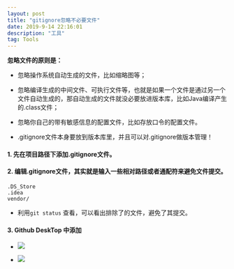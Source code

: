 ```yaml
---
layout: post
title: "gitignore忽略不必要文件"
date: 2019-9-14 22:16:01
description: "工具"
tag: Tools
---
```


**忽略文件的原则是：**

+ 忽略操作系统自动生成的文件，比如缩略图等；   

+ 忽略编译生成的中间文件、可执行文件等，也就是如果一个文件是通过另一个文件自动生成的，那自动生成的文件就没必要放进版本库，比如Java编译产生的.class文件；   
+ 忽略你自己的带有敏感信息的配置文件，比如存放口令的配置文件。   

+ .gitignore文件本身要放到版本库里，并且可以对.gitignore做版本管理！

#### 1. 先在项目路径下添加.gitignore文件。
#### 2. 编辑.gitignore文件，其实就是输入一些相对路径或者通配符来避免文件提交。
   
```
.DS_Store
.idea
vendor/

```

+ 利用`git status` 查看，可以看出排除了的文件，避免了其提交。

#### 3. Github DeskTop 中添加
   
+ **![](https://tva1.sinaimg.cn/large/006y8mN6ly1g6zf27vt98j30gl07274e.jpg)**

   
+ **![](https://tva1.sinaimg.cn/large/006y8mN6ly1g6zf27luccj30fp0c83ym.jpg)**